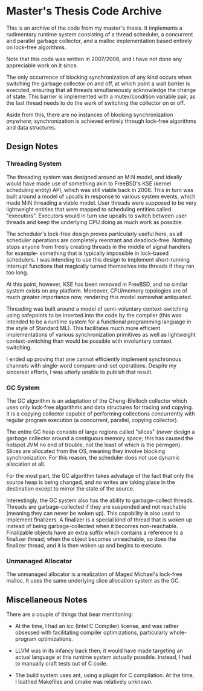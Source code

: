# Master's Thesis Code Archive

This is an archive of the code from my master's thesis.  It implements a
rudimentary runtime system consisting of a thread scheduler, a concurrent and
parallel garbage collector, and a malloc implementation based entirely on
lock-free algorithms.

Note that this code was written in 2007/2008, and I have not done any
appreciable work on it since.

The only occurrence of blocking synchronization of any kind occurs when
switching the garbage collector on and off, at which point a wait barrier is
executed, ensuring that all threads simultaneously acknowledge the change of
state.  This barrier is implemented with a mutex/condition variable pair,
as the last thread needs to do the work of switching the collector on or off.

Aside from this, there are no instances of blocking synchronization
*anywhere*; synchronization is achieved entirely through lock-free algorithms
and data structures.

## Design Notes

### Threading System

The threading system was designed around an M:N model, and ideally would
have made use of something akin to FreeBSD's KSE (kernel scheduling entity)
API, which was still viable back in 2008.  This in turn was built around a
model of upcalls in response to various system events, which made M:N
threading a viable model.  User threads were supposed to be very lightweight
entities that were mapped to scheduling entities called "executors".  Executors
would in turn use upcalls to switch between user threads and keep the
underlying CPU doing as much work as possible.

The scheduler's lock-free design proves particularly useful here, as all
scheduler operations are completely reentrant and deadlock-free.  Nothing
stops anyone from freely creating threads in the middle of signal handlers
for example- something that is typically impossible in lock-based schedulers.
I was intending to use this design to implement short-running interrupt
functions that magically turned themselves into threads if they ran too long.

At this point, however, KSE has been removed in FreeBSD, and no similar
system exists on any platform.  Moreover, CPU/memory topologies are of
much greater importance now, rendering this model somewhat antiquated.

Threading was built around a model of semi-voluntary context-switching using
safepoints to be inserted into the code by the compiler (this was intended to
be a runtime system for a functional programming language in the style of
Standard ML).  This facilitates much more efficient implementations of various
synchronization primitives as well as lightweight context-switching than would
be possible with involuntary context switching.

I ended up proving that one cannot efficiently implement synchronous channels
with single-word compare-and-set operations.  Despite my sincerest efforts,
I was utterly unable to publish that result.

### GC System

The GC algorithm is an adaptation of the Cheng-Blelloch collector which
uses only lock-free algorithms and data structures for tracing and copying.
It is a copying collector capable of performing collections concurrently with
regular program execution (a concurrent, parallel, copying collector).

The entire GC heap consists of large regions called "slices" (*never* design
a garbage collector around a contiguous memory space; this has caused the
hotspot JVM no end of trouble, not the least of which is the permgen).
Slices are allocated from the OS, meaning they involve blocking
synchronization.  For this reason, the scheduler does not use dynamic
allocation at all.

For the most part, the GC algorithm takes advatage of the fact that only the
source heap is being changed, and no writes are taking place in the destination
except to mirror the state of the source.

Interestingly, the GC system also has the ability to garbage-collect threads.
Threads are garbage-collected if they are suspended and not reachable (meaning
they can never be woken up).  This capability is also used to implement
finalizers.  A finalizer is a special kind of thread that is woken up instead
of being garbage-collected when it becomes non-reachable.  Finalizable
objects have an extra suffix which contains a reference to a finalizer thread;
when the object becomes unreachable, so does the finalizer thread, and it
is then woken up and begins to execute.

### Unmanaged Allocator

The unmanaged allocator is a realization of Maged Michael's lock-free malloc.
It uses the same underlying slice allocation system as the GC.

## Miscellaneous Notes

There are a couple of things that bear mentitoning:

* At the time, I had an icc (Intel C Compiler) license, and was rather
  obsessed with facilitating compiler optimizations, particularly
  whole-program optimizations.

* LLVM was in its infancy back then; it would have made targeting an actual
  language at this runtime system actually possible.  Instead, I had to
  manually craft tests out of C code.

* The build system uses ant, using a plugin for C compilation.  At the time,
  I loathed Makefiles and cmake was relatively unknown.
